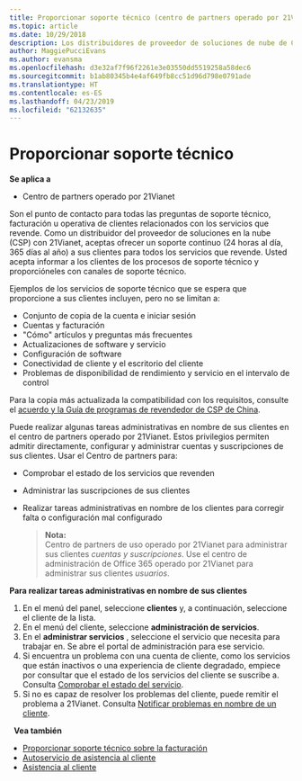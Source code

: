 ```yaml
---
title: Proporcionar soporte técnico (centro de partners operado por 21Vianet)
ms.topic: article
ms.date: 10/29/2018
description: Los distribuidores de proveedor de soluciones de nube de China pueden proporcionar soporte técnico a sus clientes.
author: MaggiePucciEvans
ms.author: evansma
ms.openlocfilehash: d3e32af7f96f2261e3e03550dd5519258a58dec6
ms.sourcegitcommit: b1ab80345b4e4af649fb8cc51d96d798e0791ade
ms.translationtype: HT
ms.contentlocale: es-ES
ms.lasthandoff: 04/23/2019
ms.locfileid: "62132635"
---
```

# <a name="provide-technical-support"></a>Proporcionar soporte técnico

**Se aplica a**

-   Centro de partners operado por 21Vianet

Son el punto de contacto para todas las preguntas de soporte técnico, facturación u operativa de clientes relacionados con los servicios que revende. Como un distribuidor del proveedor de soluciones en la nube (CSP) con 21Vianet, aceptas ofrecer un soporte continuo (24 horas al día, 365 días al año) a sus clientes para todos los servicios que revende. Usted acepta informar a los clientes de los procesos de soporte técnico y proporcióneles con canales de soporte técnico.  

Ejemplos de los servicios de soporte técnico que se espera que proporcione a sus clientes incluyen, pero no se limitan a:
 
-   Conjunto de copia de la cuenta e iniciar sesión 
-   Cuentas y facturación 
-   "Cómo" artículos y preguntas más frecuentes 
-   Actualizaciones de software y servicio 
-   Configuración de software 
-   Conectividad de cliente y el escritorio del cliente
-   Problemas de disponibilidad de rendimiento y servicio en el intervalo de control 

Para la copia más actualizada la compatibilidad con los requisitos, consulte el [acuerdo y la Guía de programas de revendedor de CSP de China](csp-program-guide-and-agreements.md).

Puede realizar algunas tareas administrativas en nombre de sus clientes en el centro de partners operado por 21Vianet. Estos privilegios permiten admitir directamente, configurar y administrar cuentas y suscripciones de sus clientes. Usar el Centro de partners para:

-   Comprobar el estado de los servicios que revenden
-   Administrar las suscripciones de sus clientes
-   Realizar tareas administrativas en nombre de los clientes para corregir falta o configuración mal configurado

    >**Nota:**<br>Centro de partners de uso operado por 21Vianet para administrar sus clientes *cuentas y suscripciones*. Use el centro de administración de Office 365 operado por 21Vianet para administrar sus clientes *usuarios*. 

**Para realizar tareas administrativas en nombre de sus clientes**

1.  En el menú del panel, seleccione **clientes** y, a continuación, seleccione el cliente de la lista.
2.  En el menú del cliente, seleccione **administración de servicios**.
3.  En el **administrar servicios** , seleccione el servicio que necesita para trabajar en. Se abre el portal de administración para ese servicio.
4.  Si encuentra un problema con una cuenta de cliente, como los servicios que están inactivos o una experiencia de cliente degradado, empiece por consultar que el estado de los servicios del cliente se suscribe a. Consulta [Comprobar el estado del servicio](check-service-health.md).
5.  Si no es capaz de resolver los problemas del cliente, puede remitir el problema a 21Vianet. Consulta [Notificar problemas en nombre de un cliente](report-problems-on-behalf-of-a-customer.md).

 
**Vea también**

-   [Proporcionar soporte técnico sobre la facturación](provide-billing-support.md)
-   [Autoservicio de asistencia al cliente](customer-self-support.md)
-   [Asistencia al cliente](customer-support.md)


 




